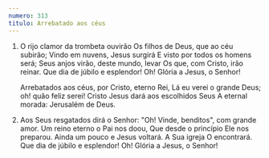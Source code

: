 ```yaml
---
numero: 313
titulo: Arrebatado aos céus
---
```

1. O rijo clamor da trombeta ouvirão
   Os filhos de Deus, que ao céu subirão;
   Vindo em nuvens, Jesus surgirá
   E visto por todos os homens será;
   Seus anjos virão, deste mundo, levar
   Os que, com Cristo, irão reinar.
   Que dia de júbilo e esplendor!
   Oh! Glória a Jesus, o Senhor!

   Arrebatados aos céus, por Cristo, eterno Rei,
   Lá eu verei o grande Deus; oh! quão feliz serei!
   Cristo Jesus dará aos escolhidos Seus
   A eternal morada: Jerusalém de Deus.

2. Aos Seus resgatados dirá o Senhor:
   "Oh! Vinde, benditos", com grande amor.
   Um reino eterno o Pai nos doou,
   Que desde o princípio Ele nos preparou.
   Ainda um pouco e Jesus voltará.
   A Sua igreja O encontrará.
   Que dia de júbilo e esplendor!
   Oh! Glória a Jesus, o Senhor!
